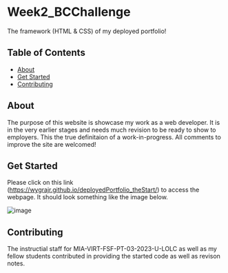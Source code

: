 # Week2_BCChallenge
The framework (HTML &amp; CSS) of my deployed portfolio!

## Table of Contents

- [About](#about)
- [Get Started](#get_started)
- [Contributing](#contributing)

## About
The purpose of this website is showcase my work as a web developer. It is in the very earlier stages and needs much revision to be ready to show to employers. This the true definitaion of a work-in-progress. All comments to improve the site are welcomed!

## Get Started
Please click on this link (https://wygrajr.github.io/deployedPortfolio_theStart/) to access the webpage. It should look something like the image below.

![image](https://user-images.githubusercontent.com/122579820/232584978-7eba8c83-fcbd-4a9b-a40a-a9cb21b4d389.png)


## Contributing
The instructial staff for MIA-VIRT-FSF-PT-03-2023-U-LOLC as well as my fellow students contributed in providing the started code as well as revison notes.
